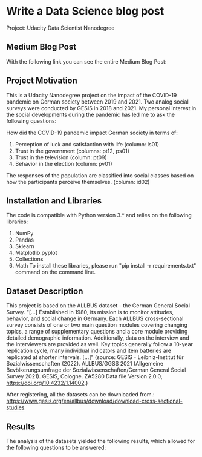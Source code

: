 # Write a Data Science blog post
Project: Udacity Data Scientist Nanodegree

## Medium Blog Post
With the following link you can see the entire Medium Blog Post: 

## Project Motivation
This is a Udacity Nanodegree project on the impact of the COVID-19 pandemic on German society between 2019 and 2021. Two analog social surveys were conducted by GESIS in 2018 and 2021. My personal interest in the social developments during the pandemic has led me to ask the following questions:

How did the COVID-19 pandemic impact German society in terms of:
1. Perception of luck and satisfaction with life (column: ls01)
2. Trust in the government (columns: pt12, ps01)
3. Trust in the television (column: pt09)
4. Behavior in the election (column: pv01)

The responses of the population are classified into social classes based on how the participants perceive themselves. (column: id02)

## Installation and Libraries
The code is compatible with Python version 3.* and relies on the following libraries:
1. NumPy
2. Pandas
3. Sklearn
4. Matplotlib.pyplot
5. Collections
6. Math
To install these libraries, please run "pip install -r requirements.txt" command on the command line.

## Dataset Description
This project is based on the ALLBUS dataset - the German General Social Survey.
"[...] Established in 1980, its mission is to monitor attitudes, behavior, and social change in Germany. Each ALLBUS cross-sectional survey consists of one or two main question modules covering changing topics, a range of supplementary questions and a core module providing detailed demographic information. Additionally, data on the interview and the interviewers are provided as well. Key topics generally follow a 10-year replication cycle, many individual indicators and item batteries are replicated at shorter intervals. [...]" 
(source: GESIS - Leibniz-Institut für Sozialwissenschaften (2022). ALLBUS/GGSS 2021 (Allgemeine Bevölkerungsumfrage der Sozialwissenschaften/German General Social Survey 2021). GESIS, Cologne. ZA5280 Data file Version 2.0.0, https://doi.org/10.4232/1.14002.)

After registering, all the datasets can be downloaded from.: https://www.gesis.org/en/allbus/download/download-cross-sectional-studies

## Results
The analysis of the datasets yielded the following results, which allowed for the following questions to be answered: